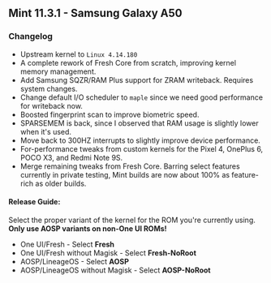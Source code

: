 ## Mint 11.3.1 - Samsung Galaxy A50

### Changelog

- Upstream kernel to `Linux 4.14.180`
- A complete rework of Fresh Core from scratch, improving kernel memory management.
- Add Samsung SQZR/RAM Plus support for ZRAM writeback. Requires system changes.
- Change default I/O scheduler to `maple` since we need good performance for writeback now.
- Boosted fingerprint scan to improve biometric speed.
- SPARSEMEM is back, since I observed that RAM usage is slightly lower when it's used.
- Move back to 300HZ interrupts to slightly improve device performance.
- For-performance tweaks from custom kernels for the Pixel 4, OnePlus 6, POCO X3, and Redmi Note 9S.
- Merge remaining tweaks from Fresh Core. Barring select features currently in private testing, Mint builds are now about 100% as feature-rich as older builds.

#### Release Guide:

Select the proper variant of the kernel for the ROM you're currently using. **Only use AOSP variants on non-One UI ROMs!**

 - One UI/Fresh - Select **Fresh**
 - One UI/Fresh without Magisk - Select **Fresh-NoRoot**
 - AOSP/LineageOS - Select **AOSP**
 - AOSP/LineageOS without Magisk - Select **AOSP-NoRoot**
